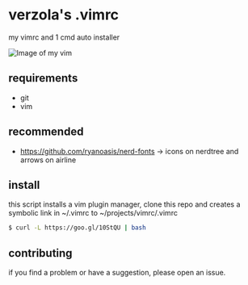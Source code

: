 # verzola's .vimrc
my vimrc and 1 cmd auto installer

![Image of my vim](https://raw.githubusercontent.com/verzola/.vimrc/master/vim.png)

## requirements
- git
- vim

## recommended
- https://github.com/ryanoasis/nerd-fonts -> icons on nerdtree and arrows on airline

## install
this script installs a vim plugin manager, clone this repo and creates a symbolic link in ~/.vimrc to ~/projects/vimrc/.vimrc
```sh
$ curl -L https://goo.gl/10StQU | bash
```

## contributing
if you find a problem or have a suggestion, please open an issue.
